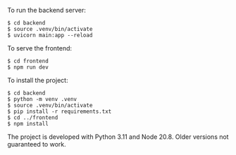 To run the backend server:

```shell
$ cd backend
$ source .venv/bin/activate
$ uvicorn main:app --reload
```

To serve the frontend:

```shell
$ cd frontend
$ npm run dev
```

To install the project:

```shell
$ cd backend
$ python -m venv .venv
$ source .venv/bin/activate
$ pip install -r requirements.txt
$ cd ../frontend
$ npm install
```

The project is developed with Python 3.11 and Node 20.8. Older versions not guaranteed to work.
